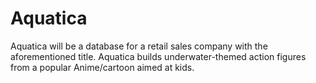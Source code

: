 # Aquatica
Aquatica will be a database for a retail sales company with the aforementioned title. Aquatica builds underwater-themed action figures from a popular Anime/cartoon aimed at kids. 
